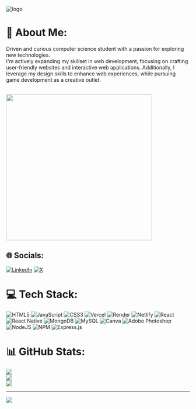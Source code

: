![logo](https://user-images.githubusercontent.com/70382532/138322189-2db8df52-9dcb-40a0-88a8-c365466bd33d.gif)
# 💫 About Me:
<div>
  <p>
 Driven and curious computer science student with a passion for exploring new technologies.<br> I'm actively expanding my skillset in web development, focusing on crafting user-friendly websites and interactive web applications. Additionally, I leverage my design skills to enhance web experiences, while pursuing game development as a creative outlet.
  </p>
  <br>
 <img width="400px" src="https://imgs.search.brave.com/ptsI1SMdY1bGFxpcL3-ujOPHuRp9MhqEkian4imrLyQ/rs:fit:860:0:0/g:ce/aHR0cHM6Ly9tZWRp/YTAuZ2lwaHkuY29t/L21lZGlhLzExNUJK/bGU2TjJBdjBBL2dp/cGh5LmdpZj9jaWQ9/NzkwYjc2MTFlcXk1/dTc0em1xZXN5eXpz/aHhvc2d4d3pya3Fr/am5maTA5ZHVwNGYx/JmVwPXYxX2dpZnNf/c2VhcmNoJnJpZD1n/aXBoeS5naWYmY3Q9/Zw.gif"> 
 </div>


## 🌐 Socials:
[![LinkedIn](https://img.shields.io/badge/LinkedIn-%230077B5.svg?logo=linkedin&logoColor=white)](https://www.linkedin.com/in/aditya-yadav-webdev/) [![X](https://img.shields.io/badge/X-black.svg?logo=X&logoColor=white)](https://x.com/_its_Adi) 

# 💻 Tech Stack:
![HTML5](https://img.shields.io/badge/html5-%23E34F26.svg?style=for-the-badge&logo=html5&logoColor=white) ![JavaScript](https://img.shields.io/badge/javascript-%23323330.svg?style=for-the-badge&logo=javascript&logoColor=%23F7DF1E) ![CSS3](https://img.shields.io/badge/css3-%231572B6.svg?style=for-the-badge&logo=css3&logoColor=white) ![Vercel](https://img.shields.io/badge/vercel-%23000000.svg?style=for-the-badge&logo=vercel&logoColor=white) ![Render](https://img.shields.io/badge/Render-%46E3B7.svg?style=for-the-badge&logo=render&logoColor=white) ![Netlify](https://img.shields.io/badge/netlify-%23000000.svg?style=for-the-badge&logo=netlify&logoColor=#00C7B7) ![React](https://img.shields.io/badge/react-%2320232a.svg?style=for-the-badge&logo=react&logoColor=%2361DAFB) ![React Native](https://img.shields.io/badge/react_native-%2320232a.svg?style=for-the-badge&logo=react&logoColor=%2361DAFB) ![MongoDB](https://img.shields.io/badge/MongoDB-%234ea94b.svg?style=for-the-badge&logo=mongodb&logoColor=white) ![MySQL](https://img.shields.io/badge/mysql-4479A1.svg?style=for-the-badge&logo=mysql&logoColor=white) ![Canva](https://img.shields.io/badge/Canva-%2300C4CC.svg?style=for-the-badge&logo=Canva&logoColor=white) ![Adobe Photoshop](https://img.shields.io/badge/adobe%20photoshop-%2331A8FF.svg?style=for-the-badge&logo=adobe%20photoshop&logoColor=white) ![NodeJS](https://img.shields.io/badge/node.js-6DA55F?style=for-the-badge&logo=node.js&logoColor=white) ![NPM](https://img.shields.io/badge/NPM-%23CB3837.svg?style=for-the-badge&logo=npm&logoColor=white) ![Express.js](https://img.shields.io/badge/express.js-%23404d59.svg?style=for-the-badge&logo=express&logoColor=%2361DAFB)
# 📊 GitHub Stats:
![](https://github-readme-stats.vercel.app/api?username=ad1tyayadav&theme=dark&hide_border=false&include_all_commits=false&count_private=false)<br/>
![](https://github-readme-streak-stats.herokuapp.com/?user=ad1tyayadav&theme=dark&hide_border=false)<br/>
![](https://github-readme-stats.vercel.app/api/top-langs/?username=ad1tyayadav&theme=dark&hide_border=false&include_all_commits=false&count_private=false&layout=compact)

---
[![](https://visitcount.itsvg.in/api?id=ad1tyayadav&icon=0&color=0)](https://visitcount.itsvg.in)
